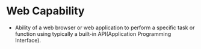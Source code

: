 # Web Capability

- Ability of a web browser or web application to perform a specific task or function using typically a built-in API(Application Programming Interface).
